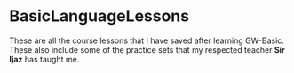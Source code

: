 # BasicLanguageLessons
These are all the course lessons that I  have saved after learning GW-Basic. These also include some of the practice sets that my respected teacher **Sir Ijaz** has taught me.
